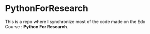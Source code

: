 # PythonForResearch

This is a repo where I synchronize most of the code made on the Edx Course : <b>Python For Research</b>.


